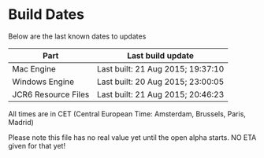 # Build Dates

Below are the last known dates to updates

Part | Last build update
-----|-----
Mac Engine | Last built: 21 Aug 2015; 19:37:10
Windows Engine | Last built: 20 Aug 2015; 23:00:05
JCR6 Resource Files | Last built: 21 Aug 2015; 20:46:23
All times are in CET (Central European Time: Amsterdam, Brussels, Paris, Madrid)


Please note this file has no real value yet until the open alpha starts. NO ETA given for that yet!

